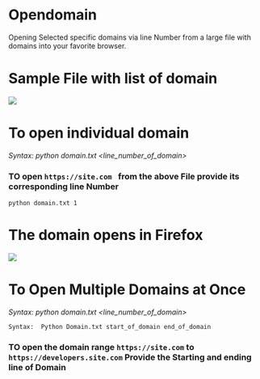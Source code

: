 # Opendomain
Opening Selected specific domains via line Number from a large file with domains into your favorite browser. 

# Sample File with list of domain
<img src="https://github.com/Roshan-Poudel/images/blob/master/subdomain.jpg">  

# To open individual domain
*Syntax: python domain.txt <line_number_of_domain>*
### TO open ```https://site.com ``` from the above File provide its corresponding line Number
```
python domain.txt 1
```
# The domain opens in Firefox
<img src="https://github.com/Roshan-Poudel/images/blob/master/opening.png">

# To Open Multiple Domains at Once
*Syntax: python domain.txt <line_number_of_domain>*

```
Syntax:  Python Domain.txt start_of_domain end_of_domain
```
### TO open the domain range ```https://site.com``` to ```https://developers.site.com``` Provide the Starting and ending line of Domain 

